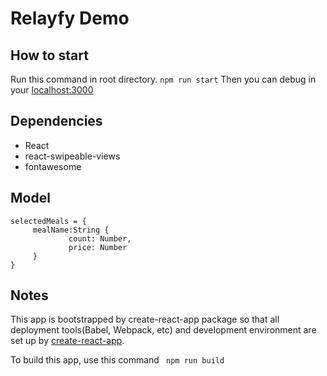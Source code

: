 # Relayfy Demo

## How to start

Run this command in root directory.
`npm run start`
Then you can debug in your [localhost:3000](http:localhost:3000)

## Dependencies

- React
- react-swipeable-views
- fontawesome

## Model

```
selectedMeals = {
	 mealName:String {
			 count: Number,
			 price: Number
	 }
}
```

## Notes

This app is bootstrapped by create-react-app package so that all deployment tools(Babel, Webpack, etc) and development environment are set up by [create-react-app](https://create-react-app.dev/docs/getting-started/).

To build this app, use this command
` npm run build`

